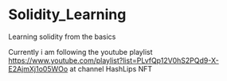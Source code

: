 # Solidity_Learning
Learning solidity from the basics

Currently i am following the youtube playlist https://www.youtube.com/playlist?list=PLvfQp12V0hS2PQd9-X-E2AjmXj1o05WOo at channel HashLips NFT
